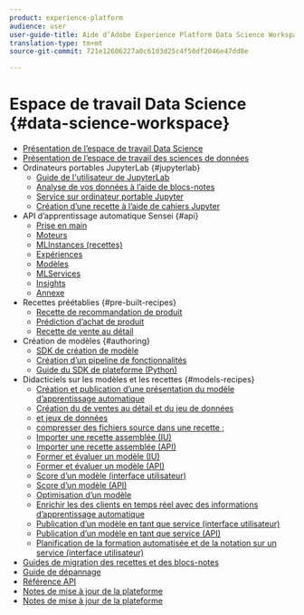 ```yaml
---
product: experience-platform
audience: user
user-guide-title: Aide d’Adobe Experience Platform Data Science Workspace
translation-type: tm+mt
source-git-commit: 721e12606227a0c61d3d25c4f50df2046e47dd8e

---
```



# Espace de travail Data Science {#data-science-workspace}

* [Présentation de l’espace de travail Data Science](home.md)
* [Présentation de l’espace de travail des sciences de données](walkthrough.md)
* Ordinateurs portables JupyterLab {#jupyterlab}
   * [Guide de l&#39;utilisateur de JupyterLab](jupyterlab/overview.md)
   * [Analyse de vos données à l’aide de blocs-notes](jupyterlab/analyze-your-data.md)
   * [Service  sur ordinateur portable Jupyter](jupyterlab/query-service.md)
   * [Création d’une recette à l’aide de cahiers Jupyter](jupyterlab/create-a-recipe.md)
* API d’apprentissage automatique Sensei {#api}
   * [Prise en main](api/getting-started.md)
   * [Moteurs](api/engines.md)
   * [MLInstances (recettes)](api/mlinstances.md)
   * [Expériences](api/experiments.md)
   * [Modèles](api/models.md)
   * [MLServices](api/mlservices.md)
   * [Insights](api/insights.md)
   * [Annexe](api/appendix.md)
* Recettes préétablies {#pre-built-recipes}
   * [Recette de recommandation de produit](pre-built-recipes/product-recommendations.md)
   * [Prédiction d’achat de produit](pre-built-recipes/product-purchase-prediction.md)
   * [Recette de vente au détail](pre-built-recipes/retail-sales.md)
* Création de modèles {#authoring}
   * [SDK de création de modèle](authoring/sdk.md)
   * [Création d’un pipeline de fonctionnalités](authoring/feature-pipeline.md)
   * [Guide du SDK de plateforme (Python)](authoring/platform-sdk.md)
* Didacticiels sur les modèles et les recettes {#models-recipes}
   * [Création et publication d’une présentation du modèle d’apprentissage automatique](models-recipes/create-publish-model.md)
   * [Création du de ventes au détail et du jeu de données](models-recipes/create-retails-sales-dataset.md)
   * [et jeux de données](models-recipes/preview-schema-data.md)
   * [compresser des fichiers source dans une recette ;](models-recipes/package-source-files-recipe.md)
   * [Importer une recette assemblée (IU)](models-recipes/import-packaged-recipe-ui.md)
   * [Importer une recette assemblée (API)](models-recipes/import-packaged-recipe-api.md)
   * [Former et évaluer un modèle (IU)](models-recipes/train-evaluate-model-ui.md)
   * [Former et évaluer un modèle (API)](models-recipes/train-evaluate-model-api.md)
   * [Score d’un modèle (interface utilisateur)](models-recipes/score-model-ui.md)
   * [Score d’un modèle (API)](models-recipes/score-model-api.md)
   * [Optimisation d’un modèle](models-recipes/optimize-model.md)
   * [Enrichir les  des clients en temps réel avec des informations d’apprentissage automatique](models-recipes/enrich-profile.md)
   * [Publication d’un modèle en tant que service (interface utilisateur)](models-recipes/publish-model-service-ui.md)
   * [Publication d’un modèle en tant que service (API)](models-recipes/publish-model-service-api.md)
   * [Planification de la formation automatisée et de la notation sur un service (interface utilisateur)](models-recipes/schedule-models-ui.md)
* [Guides de migration des recettes et des blocs-notes](recipe-notebook-migration.md)
* [Guide de dépannage](troubleshooting-guide.md)
* [Référence API](https://www.adobe.io/apis/experienceplatform/home/api-reference.html#!acpdr/swagger-specs/sensei-ml-api.yaml)
* [Notes de mise à jour de la plateforme](../release-notes/latest/latest.md)
* [Notes de mise à jour de la plateforme](http://www.adobe.com/go/platform-release-notes-en)